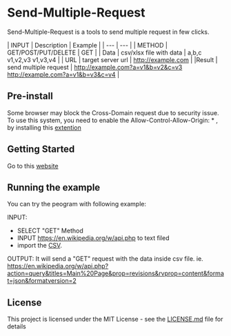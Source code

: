 # Send-Multiple-Request

Send-Multiple-Request is a tools to send multiple request in few clicks. 

| INPUT | Description | Example |
| --- | --- |
| METHOD | GET/POST/PUT/DELETE | GET |
| Data | csv/xlsx file with data | a,b,c  v1,v2,v3  v1,v3,v4 |
| URL | target server url |	http://example.com |
|Result | send multiple request | http://example.com?a=v1&b=v2&c=v3  http://example.com?a=v1&b=v3&c=v4 | 

## Pre-install

Some browser may block the Cross-Domain request due to security issue. To use this system, you need to enable the Allow-Control-Allow-Origin: * , by installing this  <a href="https://chrome.google.com/webstore/detail/allow-control-allow-origi/nlfbmbojpeacfghkpbjhddihlkkiljbi/related?hl=en">extention</a>

## Getting Started

Go to this <a href="https://toolbox.lotusfa.com/multi_request/"> website</a> 


## Running the example

You can try the peogram with following example:

INPUT: 
-	SELECT "GET" Method
- 	INPUT https://en.wikipedia.org/w/api.php to text filed 
-	import the <a href="https://toolbox.lotusfa.com/multi_request/wiki_example.csv">CSV</a>.

OUTPUT:
It will send a "GET" request with the data inside csv file.
ie. https://en.wikipedia.org/w/api.php?action=query&titles=Main%20Page&prop=revisions&rvprop=content&format=json&formatversion=2

## License

This project is licensed under the MIT License - see the [LICENSE.md](LICENSE.md) file for details

